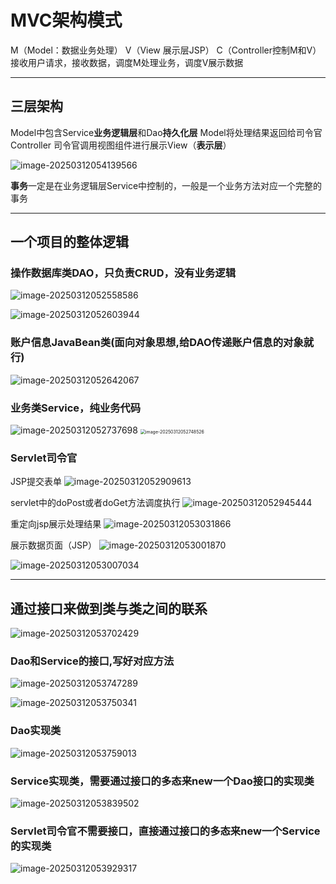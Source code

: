 # MVC架构模式

M（Model：数据业务处理）
V（View 展示层JSP）
C（Controller控制M和V）接收用户请求，接收数据，调度M处理业务，调度V展示数据

-----

## 三层架构

Model中包含Service**业务逻辑层**和Dao**持久化层**
Model将处理结果返回给司令官Controller
司令官调用视图组件进行展示View（**表示层**）

![image-20250312054139566](https://cdn.jsdelivr.net/gh/Answerjy/Cloud-image-Hosting/img/202503160045549.png)	

**事务**一定是在业务逻辑层Service中控制的，一般是一个业务方法对应一个完整的事务

------

## 一个项目的整体逻辑

### 操作数据库类DAO，只负责CRUD，没有业务逻辑

![image-20250312052558586](https://cdn.jsdelivr.net/gh/Answerjy/Cloud-image-Hosting/img/202503160046703.png)	

![image-20250312052603944](https://cdn.jsdelivr.net/gh/Answerjy/Cloud-image-Hosting/img/202503160046197.png)	

### 账户信息JavaBean类(面向对象思想,给DAO传递账户信息的对象就行)

![image-20250312052642067](https://cdn.jsdelivr.net/gh/Answerjy/Cloud-image-Hosting/img/202503160046477.png)	

### 业务类Service，纯业务代码

![image-20250312052737698](https://cdn.jsdelivr.net/gh/Answerjy/Cloud-image-Hosting/img/202503160046844.png)	<img src="https://cdn.jsdelivr.net/gh/Answerjy/Cloud-image-Hosting/img/202503160046094.png" alt="image-20250312052748526" style="zoom: 50%;" />	

### Servlet司令官

JSP提交表单
![image-20250312052909613](https://cdn.jsdelivr.net/gh/Answerjy/Cloud-image-Hosting/img/202503160046302.png)	

servlet中的doPost或者doGet方法调度执行
![image-20250312052945444](https://cdn.jsdelivr.net/gh/Answerjy/Cloud-image-Hosting/img/202503160046530.png)	

重定向jsp展示处理结果
![image-20250312053031866](https://cdn.jsdelivr.net/gh/Answerjy/Cloud-image-Hosting/img/202503160046944.png)	

展示数据页面（JSP）
![image-20250312053001870](https://cdn.jsdelivr.net/gh/Answerjy/Cloud-image-Hosting/img/202503160046730.png)	

![image-20250312053007034](https://cdn.jsdelivr.net/gh/Answerjy/Cloud-image-Hosting/img/202503160046864.png)	

-----------

## 通过接口来做到类与类之间的联系

![image-20250312053702429](https://cdn.jsdelivr.net/gh/Answerjy/Cloud-image-Hosting/img/202503160046985.png)	

### Dao和Service的接口,写好对应方法

![image-20250312053747289](https://cdn.jsdelivr.net/gh/Answerjy/Cloud-image-Hosting/img/202503160047214.png)	

![image-20250312053750341](https://cdn.jsdelivr.net/gh/Answerjy/Cloud-image-Hosting/img/202503160047720.png)	

### Dao实现类

![image-20250312053759013](https://cdn.jsdelivr.net/gh/Answerjy/Cloud-image-Hosting/img/202503160047607.png)	

### Service实现类，需要通过接口的多态来new一个Dao接口的实现类

![image-20250312053839502](https://cdn.jsdelivr.net/gh/Answerjy/Cloud-image-Hosting/img/202503160047482.png)	

### Servlet司令官不需要接口，直接通过接口的多态来new一个Service的实现类

![image-20250312053929317](https://cdn.jsdelivr.net/gh/Answerjy/Cloud-image-Hosting/img/202503160047020.png)	
